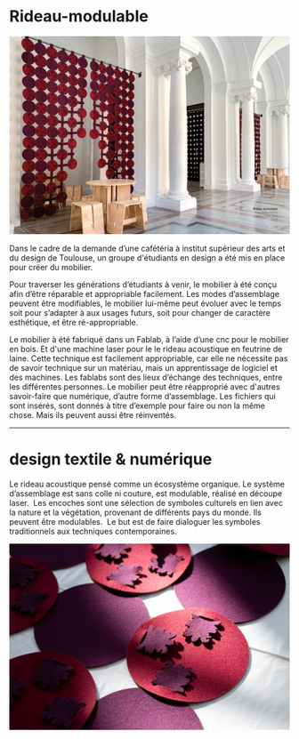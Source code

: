 # Rideau-modulable


 ![Rideau Cafétéria](https://github.com/isdaT-design/Rideau-modulable/blob/main/Rideau-modulable-1.jpg?raw=true "Rideau Cafétéria")


Dans le cadre de la demande d’une cafétéria à institut supérieur des arts et du design de Toulouse, un groupe d'étudiants en design a été mis en place pour créer du mobilier. 

Pour traverser les générations d’étudiants à venir, le mobilier à été conçu afin d’être réparable et appropriable facilement. Les modes d’assemblage peuvent être modifiables, le mobilier lui-même peut évoluer avec le temps soit pour s’adapter à aux usages futurs, soit pour changer de caractère esthétique, et être ré-appropriable. 

Le mobilier à été fabriqué dans un Fablab, à l’aide d’une cnc pour le mobilier en bois. Et d'une machine laser pour le le rideau acoustique en feutrine de laine. Cette technique est facilement appropriable, car elle ne nécessite pas de savoir technique sur un matériau, mais un apprentissage de logiciel et des machines. Les fablabs sont des lieux d’échange des techniques, entre les différentes personnes. 
Le mobilier peut être réapproprié avec d'autres savoir-faire que numérique, d’autre forme d’assemblage. Les fichiers qui sont insérés, sont donnés à titre d’exemple pour faire ou non la même chose. Mais ils peuvent aussi être réinventés. 


------------------------------------------------------------------------------------

# design textile & numérique


Le rideau acoustique pensé comme un écosystème organique. Le système d’assemblage est sans colle ni couture, est modulable, réalisé en découpe laser. 
Les encoches sont une sélection de symboles culturels en lien avec la nature et la végétation, provenant de différents pays du monde. Ils peuvent être modulables.
 Le but est de faire dialoguer les symboles traditionnels aux techniques contemporaines. 
 
 

 ![Rideau Cafétéria](https://github.com/isdaT-design/Rideau-modulable/blob/main/photo-module-2.jpg?raw=true "Rideau Cafétéria")

 
